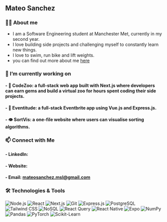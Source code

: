 ## Mateo Sanchez

### 🚶🏽 About me

- I am a Software Engineering student at Manchester Met, currently in my second year.
- I love building side projects and challenging myself to constantly learn new things.
- I love to swim, run bike and lift weights.
- you can find out more about me [here](https://mateocodes.com)

### 🚀 I’m currently working on
#### - 🦁 CodeZoo: a full-stack web app built with Next.js where developers can earn gems and build a virtual zoo for hours spent coding their side projects.
#### - 🎪 Eventitude: a full-stack Eventbrite app using Vue.js and Express.js.
#### - 👁️ SortVis: a one-file website where users can visualise sorting algorithms.

### 📫 Connect with Me
#### - LinkedIn: [](https://www.linkedin.com/in/mateosanchezl)
#### - Website: [](https://www.mateocodes.com)
#### - Email: mateosanchez.msl@gmail.com

### 🛠️ Technologies & Tools
![Node.js](https://img.shields.io/badge/-Node.js-339933?style=for-the-badge&logo=node.js&logoColor=white)
![React](https://img.shields.io/badge/-React-61DAFB?style=for-the-badge&logo=react&logoColor=white)
![Next.js](https://img.shields.io/badge/-Next.js-000000?style=for-the-badge&logo=nextdotjs&logoColor=white)
![Git](https://img.shields.io/badge/-Git-F05032?style=for-the-badge&logo=git&logoColor=white)
![Express.js](https://img.shields.io/badge/-Express.js-000000?style=for-the-badge&logo=express&logoColor=white)
![PostgreSQL](https://img.shields.io/badge/-PostgreSQL-4169E1?style=for-the-badge&logo=postgresql&logoColor=white)
![Tailwind CSS](https://img.shields.io/badge/-Tailwind%20CSS-38B2AC?style=for-the-badge&logo=tailwindcss&logoColor=white)
![NoSQL](https://img.shields.io/badge/-NoSQL-3A3A3A?style=for-the-badge&logo=mongodb&logoColor=white)
![React Query](https://img.shields.io/badge/-React%20Query-FF4154?style=for-the-badge&logo=reactquery&logoColor=white)
![React Native](https://img.shields.io/badge/-React%20Native-61DAFB?style=for-the-badge&logo=react&logoColor=white)
![Expo](https://img.shields.io/badge/-Expo-000020?style=for-the-badge&logo=expo&logoColor=white)
![NumPy](https://img.shields.io/badge/-NumPy-013243?style=for-the-badge&logo=numpy&logoColor=white)
![Pandas](https://img.shields.io/badge/-Pandas-150458?style=for-the-badge&logo=pandas&logoColor=white)
![PyTorch](https://img.shields.io/badge/-PyTorch-EE4C2C?style=for-the-badge&logo=pytorch&logoColor=white)
![Scikit-Learn](https://img.shields.io/badge/-Scikit%20Learn-F7931E?style=for-the-badge&logo=scikitlearn&logoColor=white)
